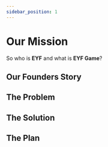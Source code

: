 ```yaml
---
sidebar_position: 1
---
```


# Our Mission

So who is **EYF** and what is **EYF Game**?

## Our Founders Story



## The Problem



## The Solution



## The Plan

